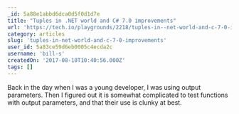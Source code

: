 ```yaml
---
_id: 5a88e1abbd6dca0d5f0d1d7e
title: "Tuples in .NET world and C# 7.0 improvements"
url: 'https://tech.io/playgrounds/2218/tuples-in--net-world-and-c-7-0-improvements'
category: articles
slug: 'tuples-in-net-world-and-c-7-0-improvements'
user_id: 5a83ce59d6eb0005c4ecda2c
username: 'bill-s'
createdOn: '2017-08-10T10:40:56.000Z'
tags: []
---
```


Back in the day when I was a young developer, I was using output parameters. Then I figured out it is somewhat complicated to test functions with output parameters, and that their use is clunky at best. 
